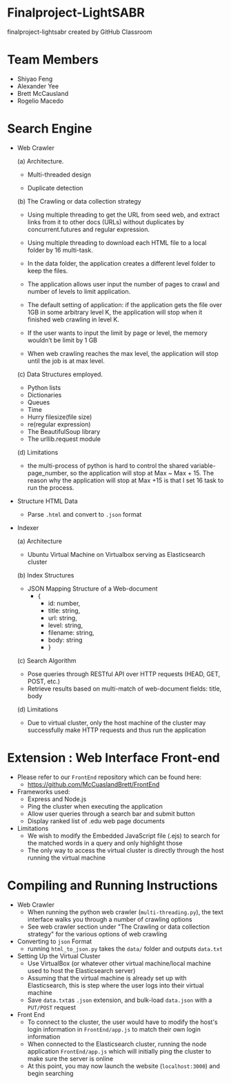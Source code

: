 # Finalproject-LightSABR
finalproject-lightsabr created by GitHub Classroom

# Team Members
- Shiyao Feng 
- Alexander Yee
- Brett McCausland
- Rogelio Macedo 

# Search Engine

- Web Crawler

    (a) Architecture.
    
    - Multi-threaded design
    
    - Duplicate detection
        
    (b) The Crawling or data collection strategy
    
    - Using multiple threading to get the URL from seed web, and extract links from it to other docs (URLs) without duplicates by        concurrent.futures and regular expression.
    
    - Using multiple threading to download each HTML file to a local folder by 16 multi-task.
    
    - In the data folder, the application creates a different level folder to keep the files.
    
    - The application allows user input the number of pages to crawl and number of levels to limit application.
    
    - The default setting of application: if the application gets the file over 1GB in some arbitrary level K, the application will stop when it finished web crawling in level K.
    
    - If the user wants to input the limit by page or level, the memory wouldn’t be limit by 1 GB
    
    - When web crawling reaches the max level, the application will stop until the job is at max level.

        
    (c) Data Structures employed.
    
    - Python lists
    - Dictionaries
    - Queues
    - Time
    - Hurry filesize(file size)
    - re(regular expression)
    - The BeautifulSoup library
    - The urllib.request module
    
    (d) Limitations
    - the multi-process of python is hard to control the shared variable-page_number, so the application will stop at Max ~ Max + 15. The reason why the application will stop at Max +15 is that I set 16 task to run the process.  
        
- Structure HTML Data
    - Parse `.html` and convert to `.json` format

- Indexer
    
    (a) Architecture
    - Ubuntu Virtual Machine on Virtualbox serving as Elasticsearch cluster
  
    (b) Index Structures
    - JSON Mapping Structure of a Web-document
        - {
           - id: number,
           - title: string,
           - url: string,
           - level: string,
           - filename: string,
           - body: string
           - }

    (c) Search Algorithm
    - Pose queries through RESTful API over HTTP requests (HEAD, GET, POST, etc.)
    - Retrieve results based on multi-match of web-document fields: title, body

    (d) Limitations
    - Due to virtual cluster, only the host machine of the cluster may successfully make HTTP requests and thus run the application

# Extension : Web Interface Front-end
  - Please refer to our `FrontEnd` repository which can be found here:
      - https://github.com/McCuaslandBrett/FrontEnd
  - Frameworks used: 
    - Express and Node.js
    - Ping the cluster when executing the application
    - Allow user queries through a search bar and submit button
    - Display ranked list of .edu web page documents
  - Limitations
    - We wish to modify the Embedded JavaScript file (.ejs) to search for the matched words in a query and only highlight those
    - The only way to access the virtual cluster is directly through the host running the virtual machine
   
# Compiling and Running Instructions
- Web Crawler
    - When running the python web crawler (`multi-threading.py`), the text interface walks you through a number of crawling options
    - See web crawler section under "The Crawling or data collection strategy" for the various options of web crawling
- Converting to `json` Format
    - running `html_to_json.py` takes the `data/` folder and outputs `data.txt`
- Setting Up the Virtual Cluster
    - Use VirtualBox (or whatever other virtual machine/local machine used to host the Elasticsearch server)
    - Assuming that the virtual machine is already set up with Elasticsearch, this is step where the user logs into their virtual machine
    - Save `data.txt`as `.json` extension, and bulk-load `data.json` with a `PUT/POST` request
- Front End
    - To connect to the cluster, the user would have to modify the host's login information in `FrontEnd/app.js` to match their own login information
    - When connected to the Elasticsearch cluster, running the node application `FrontEnd/app.js` which will initially ping the cluster to make sure the server is online
    - At this point, you may now launch the website (`localhost:3000`) and begin searching 
